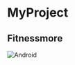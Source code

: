 # MyProject

## Fitnessmore

![Android](https://cdn-images-1.medium.com/max/256/1*jzA-H3nIvFFMR_D2oSW-1g.png)
